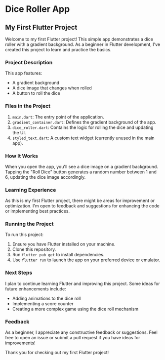 # Dice Roller App

## My First Flutter Project

Welcome to my first Flutter project! This simple app demonstrates a dice roller with a gradient background. As a beginner in Flutter development, I've created this project to learn and practice the basics.

### Project Description

This app features:
- A gradient background
- A dice image that changes when rolled
- A button to roll the dice

### Files in the Project

1. `main.dart`: The entry point of the application.
2. `gradient_container.dart`: Defines the gradient background of the app.
3. `dice_roller.dart`: Contains the logic for rolling the dice and updating the UI.
4. `styled_text.dart`: A custom text widget (currently unused in the main app).

### How It Works

When you open the app, you'll see a dice image on a gradient background. Tapping the "Roll Dice" button generates a random number between 1 and 6, updating the dice image accordingly.

### Learning Experience

As this is my first Flutter project, there might be areas for improvement or optimization. I'm open to feedback and suggestions for enhancing the code or implementing best practices.

### Running the Project

To run this project:
1. Ensure you have Flutter installed on your machine.
2. Clone this repository.
3. Run `flutter pub get` to install dependencies.
4. Use `flutter run` to launch the app on your preferred device or emulator.

### Next Steps

I plan to continue learning Flutter and improving this project. Some ideas for future enhancements include:
- Adding animations to the dice roll
- Implementing a score counter
- Creating a more complex game using the dice roll mechanism

### Feedback

As a beginner, I appreciate any constructive feedback or suggestions. Feel free to open an issue or submit a pull request if you have ideas for improvements!

Thank you for checking out my first Flutter project!
